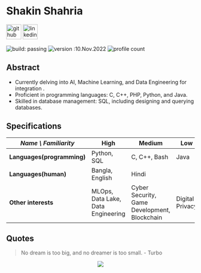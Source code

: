 # Shakin Shahria

[<img src='https://cdn.jsdelivr.net/npm/simple-icons@3.0.1/icons/github.svg' alt='github' height='40'>](https://github.com/shakin-shahria)  [<img src='https://cdn.jsdelivr.net/npm/simple-icons@3.0.1/icons/linkedin.svg' alt='linkedin' height='40'>](https://www.linkedin.com/in/shakin-shahria-277082229)  




![build: passing](https://img.shields.io/badge/build-passing-success)
![version :10.Nov.2022](https://img.shields.io/badge/version-10.nov.2022-informational)
![profile count](https://komarev.com/ghpvc/?username=shakinshahria&color=red)



## Abstract

- Currently delving into AI, Machine Learning, and Data Engineering for integration .
- Proficient in programming languages: C, C++, PHP, Python, and Java. 
- Skilled in database management: SQL, including designing and querying databases.



## Specifications
| *Name \ Familiarity* | High | Medium | Low |
| --------------- | --------------- | --------------- | ------------- |
| **Languages(programming)** |  Python, SQL | C, C++, Bash  | Java |
| **Languages(human)** | Bangla, English | Hindi |   |
| **Other interests** | MLOps, Data Lake, Data Engineering | Cyber Security, Game Development, Blockchain | Digital Privacy |


## Quotes
> No dream is too big, and no dreamer is too small. - Turbo

<p align="center">
  <img src="https://capsule-render.vercel.app/api?type=waving&color=gradient&height=60&section=footer"/>
</p>
